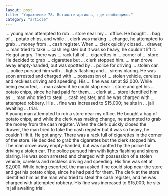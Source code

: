 ```yaml
---
layout: post
title: "Упражнение 78. Вставьте артикль, где необходимо."
category: "article"
---
```

<section class="question">
... young man attempted to rob ... store near my ... office. He bought ... bag of ... potato chips, and while ... clerk was making ... change, he attempted to grab ... money from ... cash register. When ... clerk quickly closed ... drawer, ... man tried to take ... cash register but it was so heavy, he couldn't lift
it. Не got angry. There was ... rack full of ... cigarettes in ... corner of ... store. He decided to grab ... cigarettes but ... clerk stopped him.
... man drove away empty-handed, but was spotted by ... police for driving ... stolen car. ... police pursued him with ... lights flashing and ... sirens blaring. He was soon arrested and charged with ... possession of ... stolen vehicle, careless and reckless driving and speeding. His ... fine was set at $2,000.
While being escorted, ... man asked if he could stop near .. store and get his ... potato chips, since he had paid for them. ... clerk at ... store identified him as ... man who tried to steal ... cash register, and he was charged with ... attempted robbery. His ... fine was increased to $15,000; he sits in ... jail awaiting ... trial.
</section>

<section class="answer">
A young man attempted to rob a store near my office. He bought a bag of potato chips, and while the clerk was making change, he attempted to grab the money from the cash register. When the clerk quickly closed the drawer, the man tried to take the cash register but it was so heavy, he couldn't lift it. He got angry. There was a rack full of cigarettes in the corner of the store. He decided to grab the cigarettes but the clerk stopped him. The man drove away empty-handed, but was spotted by the police for driving a stolen car. The police pursued him with lights flashing and sirens blaring. He was soon arrested and charged with possession of a stolen vehicle, careless and reckless driving and speeding. His fine was set at $2,000. While being escorted, the man asked if he could stop near the store and get his potato chips, since he had paid for them. The clerk at the store identified him as the man who tried to steal the cash register, and he was charged with attempted robbery. His fine was increased to $15,000; he sits in jail awaiting trial.
</section>